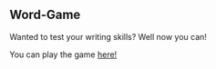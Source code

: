 ## Word-Game

Wanted to test your writing skills? Well now you can!

You can play the game [here!](https://makoeuro.github.io/Word-Game/)
